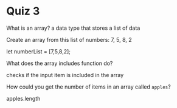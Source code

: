 # Quiz 3

What is an array?
a data type that stores a list of data

Create an array from this list of numbers: 7, 5, 8, 2

let numberList = [7,5,8,2];

What does the array includes function do?

checks if the input item is included in the array

How could you get the number of items in an array called `apples`?

apples.length

